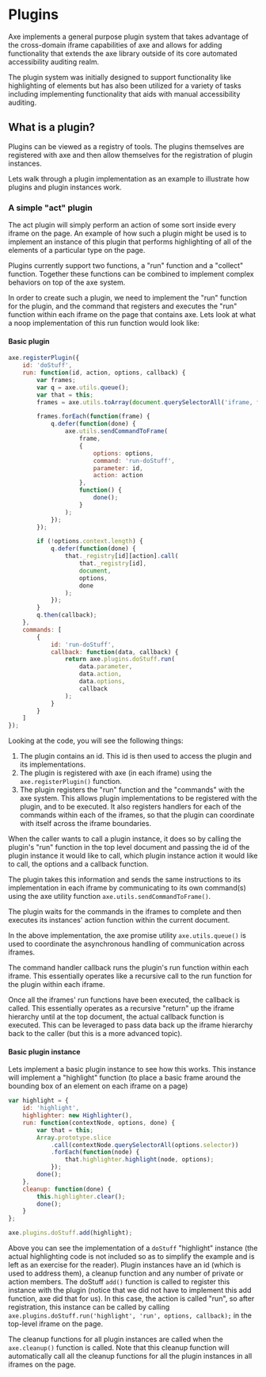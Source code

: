 # Plugins

Axe implements a general purpose plugin system that takes advantage of the cross-domain iframe capabilities of axe and allows for adding functionality that extends the axe library outside of its core automated accessibility auditing realm.

The plugin system was initially designed to support functionality like highlighting of elements but has also been utilized for a variety of tasks including implementing functionality that aids with manual accessibility auditing.

## What is a plugin?

Plugins can be viewed as a registry of tools. The plugins themselves are registered with axe and then allow themselves for the registration of plugin instances.

Lets walk through a plugin implementation as an example to illustrate how plugins and plugin instances work.

### A simple "act" plugin

The act plugin will simply perform an action of some sort inside every iframe on the page. An example of how such a plugin might be used is to implement an instance of this plugin that performs highlighting of all of the elements of a particular type on the page.

Plugins currently support two functions, a "run" function and a "collect" function. Together these functions can be combined to implement complex behaviors on top of the axe system.

In order to create such a plugin, we need to implement the "run" function for the plugin, and the command that registers and executes the "run" function within each iframe on the page that contains axe. Lets look at what a noop implementation of this run function would look like:

#### Basic plugin

```js
axe.registerPlugin({
	id: 'doStuff',
	run: function(id, action, options, callback) {
		var frames;
		var q = axe.utils.queue();
		var that = this;
		frames = axe.utils.toArray(document.querySelectorAll('iframe, frame'));

		frames.forEach(function(frame) {
			q.defer(function(done) {
				axe.utils.sendCommandToFrame(
					frame,
					{
						options: options,
						command: 'run-doStuff',
						parameter: id,
						action: action
					},
					function() {
						done();
					}
				);
			});
		});

		if (!options.context.length) {
			q.defer(function(done) {
				that._registry[id][action].call(
					that._registry[id],
					document,
					options,
					done
				);
			});
		}
		q.then(callback);
	},
	commands: [
		{
			id: 'run-doStuff',
			callback: function(data, callback) {
				return axe.plugins.doStuff.run(
					data.parameter,
					data.action,
					data.options,
					callback
				);
			}
		}
	]
});
```

Looking at the code, you will see the following things:

1. The plugin contains an id. This id is then used to access the plugin and its implementations.
2. The plugin is registered with axe (in each iframe) using the `axe.registerPlugin()` function.
3. The plugin registers the "run" function and the "commands" with the axe system. This allows plugin implementations to be registered with the plugin, and to be executed. It also registers handlers for each of the commands within each of the iframes, so that the plugin can coordinate with itself across the iframe boundaries.

When the caller wants to call a plugin instance, it does so by calling the plugin's "run" function in the top level document and passing the id of the plugin instance it would like to call, which plugin instance action it would like to call, the options and a callback function.

The plugin takes this information and sends the same instructions to its implementation in each iframe by communicating to its own command(s) using the axe utility function `axe.utils.sendCommandToFrame()`.

The plugin waits for the commands in the iframes to complete and then executes its instances' action function within the current document.

In the above implementation, the axe promise utility `axe.utils.queue()` is used to coordinate the asynchronous handling of communication across iframes.

The command handler callback runs the plugin's run function within each iframe. This essentially operates like a recursive call to the run function for the plugin within each iframe.

Once all the iframes' run functions have been executed, the callback is called. This essentially operates as a recursive "return" up the iframe hierarchy until at the top document, the actual callback function is executed. This can be leveraged to pass data back up the iframe hierarchy back to the caller (but this is a more advanced topic).

#### Basic plugin instance

Lets implement a basic plugin instance to see how this works. This instance will implement a "highlight" function (to place a basic frame around the bounding box of an element on each iframe on a page)

```js
var highlight = {
	id: 'highlight',
	highlighter: new Highlighter(),
	run: function(contextNode, options, done) {
		var that = this;
		Array.prototype.slice
			.call(contextNode.querySelectorAll(options.selector))
			.forEach(function(node) {
				that.highlighter.highlight(node, options);
			});
		done();
	},
	cleanup: function(done) {
		this.highlighter.clear();
		done();
	}
};

axe.plugins.doStuff.add(highlight);
```

Above you can see the implementation of a `doStuff` "highlight" instance (the actual highlighting code is not included so as to simplify the example and is left as an exercise for the reader). Plugin instances have an id (which is used to address them), a cleanup function and any number of private or action members. The doStuff `add()` function is called to register this instance with the plugin (notice that we did not have to implement this add function, axe did that for us). In this case, the action is called "run", so after registration, this instance can be called by calling `axe.plugins.doStuff.run('highlight', 'run', options, callback);` in the top-level iframe on the page.

The cleanup functions for all plugin instances are called when the `axe.cleanup()` function is called. Note that this cleanup function will automatically call all the cleanup functions for all the plugin instances in all iframes on the page.
